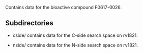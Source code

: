 Contains data for the bioactive compound F0617-0026.

## Subdirectories

- cside/ contains data for the C-side search space on rv1821.

- nside/ contains data for the N-side search space on rv1821.

